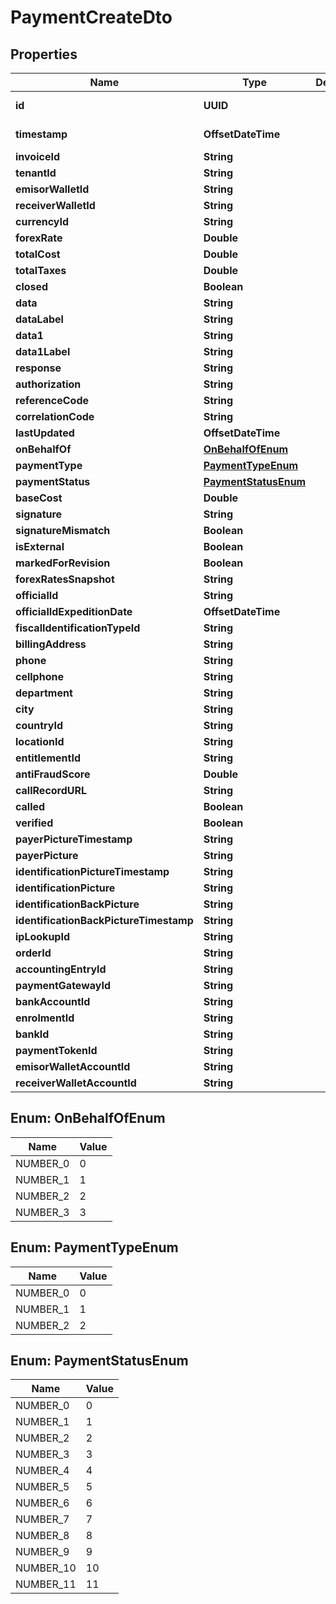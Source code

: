 

# PaymentCreateDto


## Properties

| Name | Type | Description | Notes |
|------------ | ------------- | ------------- | -------------|
|**id** | **UUID** |  |  [optional] [readonly] |
|**timestamp** | **OffsetDateTime** |  |  [optional] [readonly] |
|**invoiceId** | **String** |  |  [optional] |
|**tenantId** | **String** |  |  [optional] |
|**emisorWalletId** | **String** |  |  [optional] |
|**receiverWalletId** | **String** |  |  [optional] |
|**currencyId** | **String** |  |  [optional] |
|**forexRate** | **Double** |  |  [optional] |
|**totalCost** | **Double** |  |  [optional] |
|**totalTaxes** | **Double** |  |  [optional] |
|**closed** | **Boolean** |  |  [optional] |
|**data** | **String** |  |  [optional] |
|**dataLabel** | **String** |  |  [optional] |
|**data1** | **String** |  |  [optional] |
|**data1Label** | **String** |  |  [optional] |
|**response** | **String** |  |  [optional] |
|**authorization** | **String** |  |  [optional] |
|**referenceCode** | **String** |  |  [optional] |
|**correlationCode** | **String** |  |  [optional] |
|**lastUpdated** | **OffsetDateTime** |  |  [optional] |
|**onBehalfOf** | [**OnBehalfOfEnum**](#OnBehalfOfEnum) |  |  [optional] |
|**paymentType** | [**PaymentTypeEnum**](#PaymentTypeEnum) |  |  [optional] |
|**paymentStatus** | [**PaymentStatusEnum**](#PaymentStatusEnum) |  |  [optional] |
|**baseCost** | **Double** |  |  [optional] |
|**signature** | **String** |  |  [optional] |
|**signatureMismatch** | **Boolean** |  |  [optional] |
|**isExternal** | **Boolean** |  |  [optional] |
|**markedForRevision** | **Boolean** |  |  [optional] |
|**forexRatesSnapshot** | **String** |  |  [optional] |
|**officialId** | **String** |  |  [optional] |
|**officialIdExpeditionDate** | **OffsetDateTime** |  |  [optional] |
|**fiscalIdentificationTypeId** | **String** |  |  [optional] |
|**billingAddress** | **String** |  |  [optional] |
|**phone** | **String** |  |  [optional] |
|**cellphone** | **String** |  |  [optional] |
|**department** | **String** |  |  [optional] |
|**city** | **String** |  |  [optional] |
|**countryId** | **String** |  |  [optional] |
|**locationId** | **String** |  |  [optional] |
|**entitlementId** | **String** |  |  [optional] |
|**antiFraudScore** | **Double** |  |  [optional] |
|**callRecordURL** | **String** |  |  [optional] |
|**called** | **Boolean** |  |  [optional] |
|**verified** | **Boolean** |  |  [optional] |
|**payerPictureTimestamp** | **String** |  |  [optional] |
|**payerPicture** | **String** |  |  [optional] |
|**identificationPictureTimestamp** | **String** |  |  [optional] |
|**identificationPicture** | **String** |  |  [optional] |
|**identificationBackPicture** | **String** |  |  [optional] |
|**identificationBackPictureTimestamp** | **String** |  |  [optional] |
|**ipLookupId** | **String** |  |  [optional] |
|**orderId** | **String** |  |  [optional] |
|**accountingEntryId** | **String** |  |  [optional] |
|**paymentGatewayId** | **String** |  |  [optional] |
|**bankAccountId** | **String** |  |  [optional] |
|**enrolmentId** | **String** |  |  [optional] |
|**bankId** | **String** |  |  [optional] |
|**paymentTokenId** | **String** |  |  [optional] |
|**emisorWalletAccountId** | **String** |  |  [optional] |
|**receiverWalletAccountId** | **String** |  |  [optional] |



## Enum: OnBehalfOfEnum

| Name | Value |
|---- | -----|
| NUMBER_0 | 0 |
| NUMBER_1 | 1 |
| NUMBER_2 | 2 |
| NUMBER_3 | 3 |



## Enum: PaymentTypeEnum

| Name | Value |
|---- | -----|
| NUMBER_0 | 0 |
| NUMBER_1 | 1 |
| NUMBER_2 | 2 |



## Enum: PaymentStatusEnum

| Name | Value |
|---- | -----|
| NUMBER_0 | 0 |
| NUMBER_1 | 1 |
| NUMBER_2 | 2 |
| NUMBER_3 | 3 |
| NUMBER_4 | 4 |
| NUMBER_5 | 5 |
| NUMBER_6 | 6 |
| NUMBER_7 | 7 |
| NUMBER_8 | 8 |
| NUMBER_9 | 9 |
| NUMBER_10 | 10 |
| NUMBER_11 | 11 |



